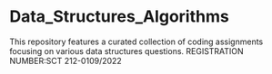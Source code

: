# Data_Structures_Algorithms
This repository features a curated collection of coding assignments focusing on various data structures questions. 
REGISTRATION NUMBER:SCT 212-0109/2022
